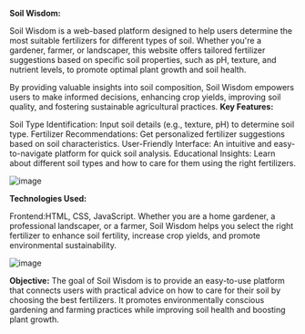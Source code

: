 **Soil Wisdom:**

Soil Wisdom is a web-based platform designed to help users determine the most suitable fertilizers for different types of soil. Whether you're a gardener, farmer, or landscaper, this website offers tailored fertilizer suggestions based on specific soil properties, such as pH, texture, and nutrient levels, to promote optimal plant growth and soil health.

By providing valuable insights into soil composition, Soil Wisdom empowers users to make informed decisions, enhancing crop yields, improving soil quality, and fostering sustainable agricultural practices.
**Key Features:**

Soil Type Identification: Input soil details (e.g., texture, pH) to determine soil type.
Fertilizer Recommendations: Get personalized fertilizer suggestions based on soil characteristics.
User-Friendly Interface: An intuitive and easy-to-navigate platform for quick soil analysis.
Educational Insights: Learn about different soil types and how to care for them using the right fertilizers.

![image](https://github.com/user-attachments/assets/1ff11170-b303-4156-9824-962455c6545d)

**Technologies Used:**

Frontend:HTML, CSS, JavaScript.
Whether you are a home gardener, a professional landscaper, or a farmer, Soil Wisdom helps you select the right fertilizer to enhance soil fertility, increase crop yields, and promote environmental sustainability.

![image](https://github.com/user-attachments/assets/83bd221f-0335-4f90-a058-4ad643e03613)

**Objective:**
The goal of Soil Wisdom is to provide an easy-to-use platform that connects users with practical advice on how to care for their soil by choosing the best fertilizers. It promotes environmentally conscious gardening and farming practices while improving soil health and boosting plant growth.
